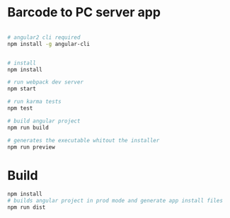 
# Barcode to PC server app

```bash

# angular2 cli required
npm install -g angular-cli


# install
npm install

# run webpack dev server
npm start

# run karma tests
npm test

# build angular project
npm run build

# generates the executable whitout the installer
npm run preview
```


# Build
```bash
npm install
# builds angular project in prod mode and generate app install files
npm run dist
```
